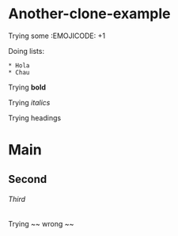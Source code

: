 # Another-clone-example

Trying some :EMOJICODE: +1

Doing lists: 

    * Hola
    * Chau
    
Trying **bold**

Trying *italics*

Trying headings

# Main

## Second 

###### Third 

Trying ~~ wrong ~~


    
